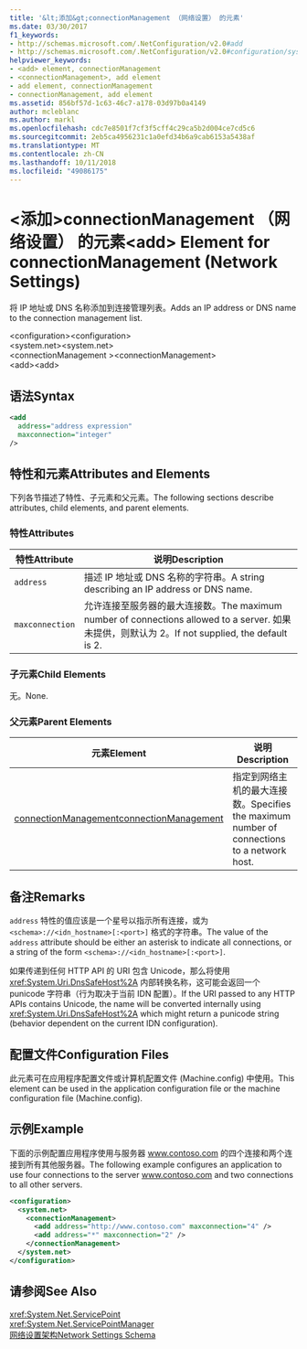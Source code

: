 ```yaml
---
title: '&lt;添加&gt;connectionManagement （网络设置） 的元素'
ms.date: 03/30/2017
f1_keywords:
- http://schemas.microsoft.com/.NetConfiguration/v2.0#add
- http://schemas.microsoft.com/.NetConfiguration/v2.0#configuration/system.net/connectionManagement/add
helpviewer_keywords:
- <add> element, connectionManagement
- <connectionManagement>, add element
- add element, connectionManagement
- connectionManagement, add element
ms.assetid: 856bf57d-1c63-46c7-a178-03d97b0a4149
author: mcleblanc
ms.author: markl
ms.openlocfilehash: cdc7e8501f7cf3f5cff4c29ca5b2d004ce7cd5c6
ms.sourcegitcommit: 2eb5ca4956231c1a0efd34b6a9cab6153a5438af
ms.translationtype: MT
ms.contentlocale: zh-CN
ms.lasthandoff: 10/11/2018
ms.locfileid: "49086175"
---
```

# <a name="ltaddgt-element-for-connectionmanagement-network-settings"></a><span data-ttu-id="cb3ba-102">&lt;添加&gt;connectionManagement （网络设置） 的元素</span><span class="sxs-lookup"><span data-stu-id="cb3ba-102">&lt;add&gt; Element for connectionManagement (Network Settings)</span></span>
<span data-ttu-id="cb3ba-103">将 IP 地址或 DNS 名称添加到连接管理列表。</span><span class="sxs-lookup"><span data-stu-id="cb3ba-103">Adds an IP address or DNS name to the connection management list.</span></span>  
  
 <span data-ttu-id="cb3ba-104">\<configuration></span><span class="sxs-lookup"><span data-stu-id="cb3ba-104">\<configuration></span></span>  
<span data-ttu-id="cb3ba-105">\<system.net></span><span class="sxs-lookup"><span data-stu-id="cb3ba-105">\<system.net></span></span>  
<span data-ttu-id="cb3ba-106">\<connectionManagement ></span><span class="sxs-lookup"><span data-stu-id="cb3ba-106">\<connectionManagement></span></span>  
<span data-ttu-id="cb3ba-107">\<add></span><span class="sxs-lookup"><span data-stu-id="cb3ba-107">\<add></span></span>  
  
## <a name="syntax"></a><span data-ttu-id="cb3ba-108">语法</span><span class="sxs-lookup"><span data-stu-id="cb3ba-108">Syntax</span></span>  
  
```xml  
<add   
  address="address expression"   
  maxconnection="integer"   
/>  
```  
  
## <a name="attributes-and-elements"></a><span data-ttu-id="cb3ba-109">特性和元素</span><span class="sxs-lookup"><span data-stu-id="cb3ba-109">Attributes and Elements</span></span>  
 <span data-ttu-id="cb3ba-110">下列各节描述了特性、子元素和父元素。</span><span class="sxs-lookup"><span data-stu-id="cb3ba-110">The following sections describe attributes, child elements, and parent elements.</span></span>  
  
### <a name="attributes"></a><span data-ttu-id="cb3ba-111">特性</span><span class="sxs-lookup"><span data-stu-id="cb3ba-111">Attributes</span></span>  
  
|<span data-ttu-id="cb3ba-112">**特性**</span><span class="sxs-lookup"><span data-stu-id="cb3ba-112">**Attribute**</span></span>|<span data-ttu-id="cb3ba-113">**说明**</span><span class="sxs-lookup"><span data-stu-id="cb3ba-113">**Description**</span></span>|  
|-------------------|---------------------|  
|`address`|<span data-ttu-id="cb3ba-114">描述 IP 地址或 DNS 名称的字符串。</span><span class="sxs-lookup"><span data-stu-id="cb3ba-114">A string describing an IP address or DNS name.</span></span>|  
|`maxconnection`|<span data-ttu-id="cb3ba-115">允许连接至服务器的最大连接数。</span><span class="sxs-lookup"><span data-stu-id="cb3ba-115">The maximum number of connections allowed to a server.</span></span> <span data-ttu-id="cb3ba-116">如果未提供，则默认为 2。</span><span class="sxs-lookup"><span data-stu-id="cb3ba-116">If not supplied, the default is 2.</span></span>|  
  
### <a name="child-elements"></a><span data-ttu-id="cb3ba-117">子元素</span><span class="sxs-lookup"><span data-stu-id="cb3ba-117">Child Elements</span></span>  
 <span data-ttu-id="cb3ba-118">无。</span><span class="sxs-lookup"><span data-stu-id="cb3ba-118">None.</span></span>  
  
### <a name="parent-elements"></a><span data-ttu-id="cb3ba-119">父元素</span><span class="sxs-lookup"><span data-stu-id="cb3ba-119">Parent Elements</span></span>  
  
|<span data-ttu-id="cb3ba-120">**元素**</span><span class="sxs-lookup"><span data-stu-id="cb3ba-120">**Element**</span></span>|<span data-ttu-id="cb3ba-121">**说明**</span><span class="sxs-lookup"><span data-stu-id="cb3ba-121">**Description**</span></span>|  
|-----------------|---------------------|  
|[<span data-ttu-id="cb3ba-122">connectionManagement</span><span class="sxs-lookup"><span data-stu-id="cb3ba-122">connectionManagement</span></span>](../../../../../docs/framework/configure-apps/file-schema/network/connectionmanagement-element-network-settings.md)|<span data-ttu-id="cb3ba-123">指定到网络主机的最大连接数。</span><span class="sxs-lookup"><span data-stu-id="cb3ba-123">Specifies the maximum number of connections to a network host.</span></span>|  
  
## <a name="remarks"></a><span data-ttu-id="cb3ba-124">备注</span><span class="sxs-lookup"><span data-stu-id="cb3ba-124">Remarks</span></span>  
 <span data-ttu-id="cb3ba-125">`address` 特性的值应该是一个星号以指示所有连接，或为 `<schema>://<idn_hostname>[:<port>]` 格式的字符串。</span><span class="sxs-lookup"><span data-stu-id="cb3ba-125">The value of the `address` attribute should be either an asterisk to indicate all connections, or a string of the form `<schema>://<idn_hostname>[:<port>]`.</span></span>  
  
 <span data-ttu-id="cb3ba-126">如果传递到任何 HTTP API 的 URI 包含 Unicode，那么将使用 <xref:System.Uri.DnsSafeHost%2A> 内部转换名称，这可能会返回一个 punicode 字符串（行为取决于当前 IDN 配置）。</span><span class="sxs-lookup"><span data-stu-id="cb3ba-126">If the URI passed to any HTTP APIs contains Unicode, the name will be converted internally using <xref:System.Uri.DnsSafeHost%2A> which might return a punicode string (behavior dependent on the current IDN configuration).</span></span>  
  
## <a name="configuration-files"></a><span data-ttu-id="cb3ba-127">配置文件</span><span class="sxs-lookup"><span data-stu-id="cb3ba-127">Configuration Files</span></span>  
 <span data-ttu-id="cb3ba-128">此元素可在应用程序配置文件或计算机配置文件 (Machine.config) 中使用。</span><span class="sxs-lookup"><span data-stu-id="cb3ba-128">This element can be used in the application configuration file or the machine configuration file (Machine.config).</span></span>  
  
## <a name="example"></a><span data-ttu-id="cb3ba-129">示例</span><span class="sxs-lookup"><span data-stu-id="cb3ba-129">Example</span></span>  
 <span data-ttu-id="cb3ba-130">下面的示例配置应用程序使用与服务器 www.contoso.com 的四个连接和两个连接到所有其他服务器。</span><span class="sxs-lookup"><span data-stu-id="cb3ba-130">The following example configures an application to use four connections to the server www.contoso.com and two connections to all other servers.</span></span>  
  
```xml  
<configuration>  
  <system.net>  
    <connectionManagement>  
      <add address="http://www.contoso.com" maxconnection="4" />  
      <add address="*" maxconnection="2" />  
    </connectionManagement>  
  </system.net>  
</configuration>  
```  
  
## <a name="see-also"></a><span data-ttu-id="cb3ba-131">请参阅</span><span class="sxs-lookup"><span data-stu-id="cb3ba-131">See Also</span></span>  
 <xref:System.Net.ServicePoint>  
 <xref:System.Net.ServicePointManager>  
 [<span data-ttu-id="cb3ba-132">网络设置架构</span><span class="sxs-lookup"><span data-stu-id="cb3ba-132">Network Settings Schema</span></span>](../../../../../docs/framework/configure-apps/file-schema/network/index.md)
